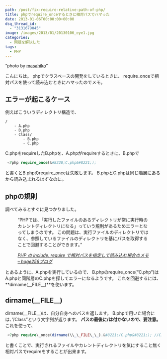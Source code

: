```yaml
---
path: /post/fix-require-relative-path-of-php/
title: phpでrequire_onceするときに相対パスでハマった
date: 2013-01-06T00:00:00+00:00
dsq_thread_id:
  - "3131679045"
image: /images/2013/01/20130106_eye1.jpg
categories:
  - 問題を解決した
tags:
  - PHP
---
```

<q>photo by <a href="http://www.flickr.com/photos/masahiko/" target="_blank">masahiko</a></q><section id="intro"> 

こんにちは。 phpでクラスベースの開発をしているときに、 require_onceで相対パスを使って読み込むときにハマったのでメモ。

</section> 



<!--more-->

<section id="sample"> 

エラーが起こるケース
----------------------------------------


例えばこういうディレクトリ構造で、


```
/
    - A.php
    - D.php
    - Class/
        - B.php
        - C.php
```


C.phpをrequireしたB.phpを、A.phpがrequireするときに、B.phpで 

```php
 <?php require_once(&#8220;C.php&#8221;); 
```

 

と書くとB.phpのrequire_onceは失敗します。 B.phpとC.phpは同じ階層にあるから読み込まれるはずなのに。</section> <section id="practive"> 

phpの規則
----------------------------------------


調べてみるとすぐに見つかりました。<figure>

<q>PHPでは、「実行したファイルのあるディレクトリが常に実行時のカレントディレクトリになる」っていう規則があるためエラーとなってしまうのです。 この問題は、実行ファイルのディレクトリではなく、参照しているファイルのディレクトリを基にパスを取得することで回避することができます。</q> <figcaption> <cite><a href="http://www.hoge256.net/2007/08/61.html" target="_blank">PHP の include, require で相対パスを指定して読み込む場合のメモ &#8211; hoge256ブログ</a></cite> </figcaption> </figure> 

とあるように、A.phpを実行しているので、 B.phpのrequire_once(&#8220;C.php&#8221;)はA.phpと同階層のC.phpを探してエラーになるようです。 これを回避するには、**dirname(\_\_FILE\_\_)**を使います。</section> <section id="solved"> 

dirname(\_\_FILE\_\_)
----------------------------------------


dirname(\_\_FILE\_\_)は、自分自身へのパスを返します。 B.phpで用いた場合には、&#8221;/Class&#8221;という文字列が返ります。 **パスの最後に/は付かないので、要注意。** これを使って、 

```php
 <?php require\_once(dirname(\\_\_FILE\_\_).&#8221;/C.php&#8221;); //C.phpを読み込む require\_once(dirname(\\_\_FILE\_\_).&#8221;/../D.php&#8221;); //D.phpを読み込む 
```

 

と書くことで、実行されるファイルやカレントディレクトリを気にすること無く 相対パスでrequireをすることが出来ます。 </section> 

<div style="font-size:0px;height:0px;line-height:0px;margin:0;padding:0;clear:both">
</div>